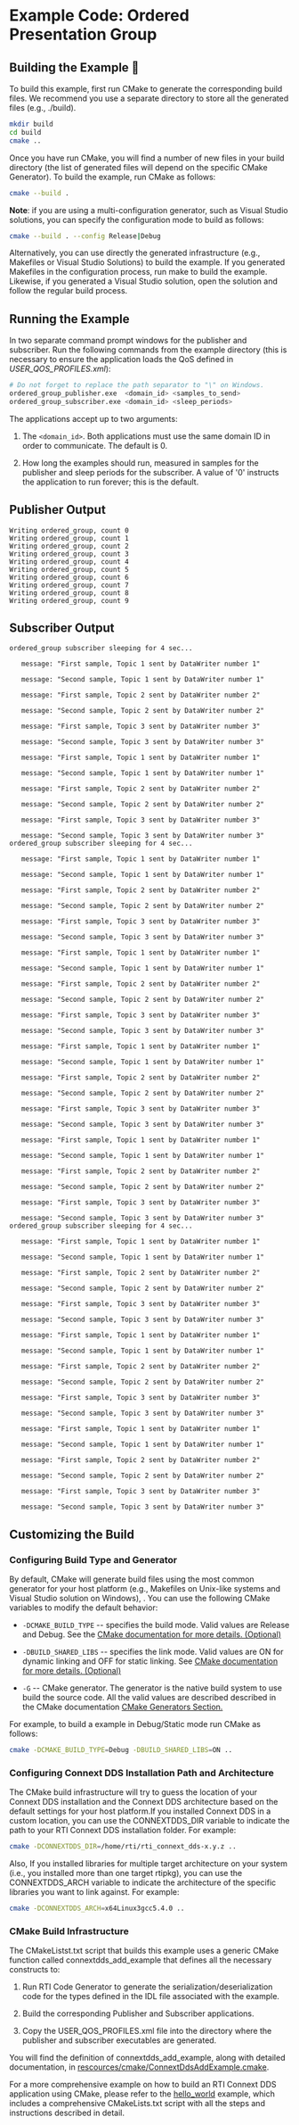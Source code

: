 # Example Code: Ordered Presentation Group

## Building the Example :wrench:

To build this example, first run CMake to generate the corresponding build
files. We recommend you use a separate directory to store all the generated
files (e.g., ./build).

```sh
mkdir build
cd build
cmake ..
```

Once you have run CMake, you will find a number of new files in your build
directory (the list of generated files will depend on the specific CMake
Generator). To build the example, run CMake as follows:

```sh
cmake --build .
```

**Note**: if you are using a multi-configuration generator, such as Visual
Studio solutions, you can specify the configuration mode to build as follows:

```sh
cmake --build . --config Release|Debug
```

Alternatively, you can use directly the generated infrastructure (e.g.,
Makefiles or Visual Studio Solutions) to build the example. If you generated
Makefiles in the configuration process, run make to build the example.
Likewise, if you generated a Visual Studio solution, open the solution and
follow the regular build process.

## Running the Example

In two separate command prompt windows for the publisher and subscriber. Run
the following commands from the example directory (this is necessary to ensure
the application loads the QoS defined in *USER_QOS_PROFILES.xml*):

```sh
# Do not forget to replace the path separator to "\" on Windows.
ordered_group_publisher.exe  <domain_id> <samples_to_send>
ordered_group_subscriber.exe <domain_id> <sleep_periods>
```

The applications accept up to two arguments:

1.  The `<domain_id>`. Both applications must use the same domain ID in order to
    communicate. The default is 0.

2.  How long the examples should run, measured in samples for the publisher
    and sleep periods for the subscriber. A value of '0' instructs the
    application to run forever; this is the default.

## Publisher Output

```
Writing ordered_group, count 0
Writing ordered_group, count 1
Writing ordered_group, count 2
Writing ordered_group, count 3
Writing ordered_group, count 4
Writing ordered_group, count 5
Writing ordered_group, count 6
Writing ordered_group, count 7
Writing ordered_group, count 8
Writing ordered_group, count 9
```

## Subscriber Output

```
ordered_group subscriber sleeping for 4 sec...

   message: "First sample, Topic 1 sent by DataWriter number 1"

   message: "Second sample, Topic 1 sent by DataWriter number 1"

   message: "First sample, Topic 2 sent by DataWriter number 2"

   message: "Second sample, Topic 2 sent by DataWriter number 2"

   message: "First sample, Topic 3 sent by DataWriter number 3"

   message: "Second sample, Topic 3 sent by DataWriter number 3"

   message: "First sample, Topic 1 sent by DataWriter number 1"

   message: "Second sample, Topic 1 sent by DataWriter number 1"

   message: "First sample, Topic 2 sent by DataWriter number 2"

   message: "Second sample, Topic 2 sent by DataWriter number 2"

   message: "First sample, Topic 3 sent by DataWriter number 3"

   message: "Second sample, Topic 3 sent by DataWriter number 3"
ordered_group subscriber sleeping for 4 sec...

   message: "First sample, Topic 1 sent by DataWriter number 1"

   message: "Second sample, Topic 1 sent by DataWriter number 1"

   message: "First sample, Topic 2 sent by DataWriter number 2"

   message: "Second sample, Topic 2 sent by DataWriter number 2"

   message: "First sample, Topic 3 sent by DataWriter number 3"

   message: "Second sample, Topic 3 sent by DataWriter number 3"

   message: "First sample, Topic 1 sent by DataWriter number 1"

   message: "Second sample, Topic 1 sent by DataWriter number 1"

   message: "First sample, Topic 2 sent by DataWriter number 2"

   message: "Second sample, Topic 2 sent by DataWriter number 2"

   message: "First sample, Topic 3 sent by DataWriter number 3"

   message: "Second sample, Topic 3 sent by DataWriter number 3"

   message: "First sample, Topic 1 sent by DataWriter number 1"

   message: "Second sample, Topic 1 sent by DataWriter number 1"

   message: "First sample, Topic 2 sent by DataWriter number 2"

   message: "Second sample, Topic 2 sent by DataWriter number 2"

   message: "First sample, Topic 3 sent by DataWriter number 3"

   message: "Second sample, Topic 3 sent by DataWriter number 3"

   message: "First sample, Topic 1 sent by DataWriter number 1"

   message: "Second sample, Topic 1 sent by DataWriter number 1"

   message: "First sample, Topic 2 sent by DataWriter number 2"

   message: "Second sample, Topic 2 sent by DataWriter number 2"

   message: "First sample, Topic 3 sent by DataWriter number 3"

   message: "Second sample, Topic 3 sent by DataWriter number 3"
ordered_group subscriber sleeping for 4 sec...

   message: "First sample, Topic 1 sent by DataWriter number 1"

   message: "Second sample, Topic 1 sent by DataWriter number 1"

   message: "First sample, Topic 2 sent by DataWriter number 2"

   message: "Second sample, Topic 2 sent by DataWriter number 2"

   message: "First sample, Topic 3 sent by DataWriter number 3"

   message: "Second sample, Topic 3 sent by DataWriter number 3"

   message: "First sample, Topic 1 sent by DataWriter number 1"

   message: "Second sample, Topic 1 sent by DataWriter number 1"

   message: "First sample, Topic 2 sent by DataWriter number 2"

   message: "Second sample, Topic 2 sent by DataWriter number 2"

   message: "First sample, Topic 3 sent by DataWriter number 3"

   message: "Second sample, Topic 3 sent by DataWriter number 3"

   message: "First sample, Topic 1 sent by DataWriter number 1"

   message: "Second sample, Topic 1 sent by DataWriter number 1"

   message: "First sample, Topic 2 sent by DataWriter number 2"

   message: "Second sample, Topic 2 sent by DataWriter number 2"

   message: "First sample, Topic 3 sent by DataWriter number 3"

   message: "Second sample, Topic 3 sent by DataWriter number 3"
```

## Customizing the Build

### Configuring Build Type and Generator

By default, CMake will generate build files using the most common generator for
your host platform (e.g., Makefiles on Unix-like systems and Visual Studio
solution on Windows), \. You can use the following CMake variables to modify
the default behavior:

-   `-DCMAKE_BUILD_TYPE` -- specifies the build mode. Valid values are Release
    and Debug. See the [CMake documentation for more details.
    (Optional)](https://cmake.org/cmake/help/latest/variable/CMAKE_BUILD_TYPE.html)

-   `-DBUILD_SHARED_LIBS` -- specifies the link mode. Valid values are ON for
    dynamic linking and OFF for static linking. See [CMake documentation for
    more details.
    (Optional)](https://cmake.org/cmake/help/latest/variable/BUILD_SHARED_LIBS.html)

-   `-G` -- CMake generator. The generator is the native build system to use
    build the source code. All the valid values are described described in the
    CMake documentation [CMake Generators
    Section.](https://cmake.org/cmake/help/v3.13/manual/cmake-generators.7.html)

For example, to build a example in Debug/Static mode run CMake as follows:

```sh
cmake -DCMAKE_BUILD_TYPE=Debug -DBUILD_SHARED_LIBS=ON ..
```

### Configuring Connext DDS Installation Path and Architecture

The CMake build infrastructure will try to guess the location of your Connext
DDS installation and the Connext DDS architecture based on the default settings
for your host platform.If you installed Connext DDS in a custom location, you
can use the CONNEXTDDS_DIR variable to indicate the path to your RTI Connext
DDS installation folder. For example:

```sh
cmake -DCONNEXTDDS_DIR=/home/rti/rti_connext_dds-x.y.z ..
```

Also, If you installed libraries for multiple target architecture on your
system (i.e., you installed more than one target rtipkg), you can use the
CONNEXTDDS_ARCH variable to indicate the architecture of the specific libraries
you want to link against. For example:

```sh
cmake -DCONNEXTDDS_ARCH=x64Linux3gcc5.4.0 ..
```

### CMake Build Infrastructure

The CMakeListst.txt script that builds this example uses a generic CMake
function called connextdds_add_example that defines all the necessary
constructs to:

1.  Run RTI Code Generator to generate the serialization/deserialization code
    for the types defined in the IDL file associated with the example.

2.  Build the corresponding Publisher and Subscriber applications.

3.  Copy the USER_QOS_PROFILES.xml file into the directory where the publisher
    and subscriber executables are generated.

You will find the definition of connextdds_add_example, along with detailed
documentation, in
[rescources/cmake/ConnextDdsAddExample.cmake](../../../../rescources/cmake/ConnextDdsAddExample.cmake).

For a more comprehensive example on how to build an RTI Connext DDS application
using CMake, please refer to the
[hello_world](../../../connext_dds/build_systems/cmake/) example, which
includes a comprehensive CMakeLists.txt script with all the steps and
instructions described in detail.
